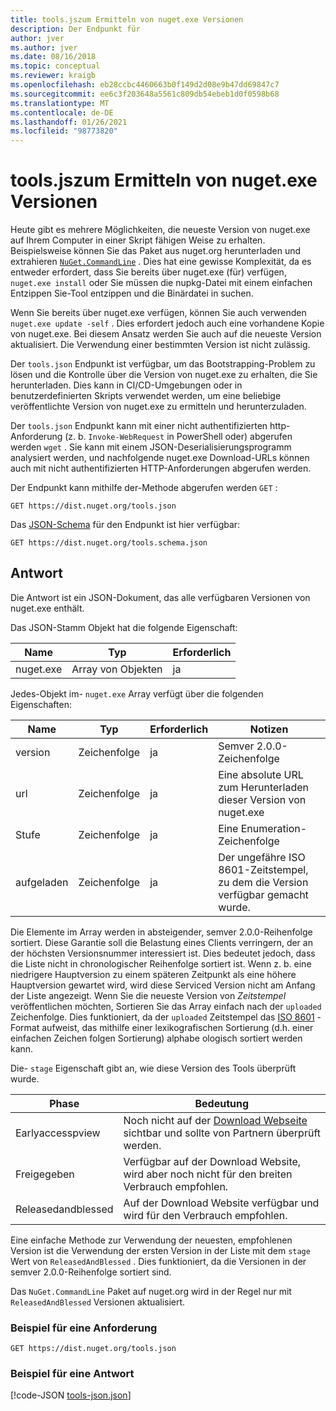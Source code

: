 ```yaml
---
title: tools.jszum Ermitteln von nuget.exe Versionen
description: Der Endpunkt für
author: jver
ms.author: jver
ms.date: 08/16/2018
ms.topic: conceptual
ms.reviewer: kraigb
ms.openlocfilehash: eb28ccbc4460663b0f149d2d08e9b47dd69847c7
ms.sourcegitcommit: ee6c3f203648a5561c809db54ebeb1d0f0598b68
ms.translationtype: MT
ms.contentlocale: de-DE
ms.lasthandoff: 01/26/2021
ms.locfileid: "98773820"
---
```

# <a name="toolsjson-for-discovering-nugetexe-versions"></a>tools.jszum Ermitteln von nuget.exe Versionen

Heute gibt es mehrere Möglichkeiten, die neueste Version von nuget.exe auf Ihrem Computer in einer Skript fähigen Weise zu erhalten. Beispielsweise können Sie das Paket aus nuget.org herunterladen und extrahieren [`NuGet.CommandLine`](https://www.nuget.org/packages/NuGet.CommandLine/) . Dies hat eine gewisse Komplexität, da es entweder erfordert, dass Sie bereits über nuget.exe (für) verfügen, `nuget.exe install` oder Sie müssen die nupkg-Datei mit einem einfachen Entzippen Sie-Tool entzippen und die Binärdatei in suchen.

Wenn Sie bereits über nuget.exe verfügen, können Sie auch verwenden `nuget.exe update -self` . Dies erfordert jedoch auch eine vorhandene Kopie von nuget.exe. Bei diesem Ansatz werden Sie auch auf die neueste Version aktualisiert. Die Verwendung einer bestimmten Version ist nicht zulässig.

Der `tools.json` Endpunkt ist verfügbar, um das Bootstrapping-Problem zu lösen und die Kontrolle über die Version von nuget.exe zu erhalten, die Sie herunterladen. Dies kann in CI/CD-Umgebungen oder in benutzerdefinierten Skripts verwendet werden, um eine beliebige veröffentlichte Version von nuget.exe zu ermitteln und herunterzuladen.

Der `tools.json` Endpunkt kann mit einer nicht authentifizierten http-Anforderung (z. b. `Invoke-WebRequest` in PowerShell oder) abgerufen werden `wget` . Sie kann mit einem JSON-Deserialisierungsprogramm analysiert werden, und nachfolgende nuget.exe Download-URLs können auch mit nicht authentifizierten HTTP-Anforderungen abgerufen werden.

Der Endpunkt kann mithilfe der-Methode abgerufen werden `GET` :

```
GET https://dist.nuget.org/tools.json
```

Das [JSON-Schema](https://json-schema.org/) für den Endpunkt ist hier verfügbar:

```
GET https://dist.nuget.org/tools.schema.json
```

## <a name="response"></a>Antwort

Die Antwort ist ein JSON-Dokument, das alle verfügbaren Versionen von nuget.exe enthält.

Das JSON-Stamm Objekt hat die folgende Eigenschaft:

Name      | Typ             | Erforderlich
--------- | ---------------- | --------
nuget.exe | Array von Objekten | ja

Jedes-Objekt im- `nuget.exe` Array verfügt über die folgenden Eigenschaften:

Name     | Typ   | Erforderlich | Notizen
-------- | ------ | -------- | -----
version  | Zeichenfolge | ja      | Semver 2.0.0-Zeichenfolge
url      | Zeichenfolge | ja      | Eine absolute URL zum Herunterladen dieser Version von nuget.exe
Stufe    | Zeichenfolge | ja      | Eine Enumeration-Zeichenfolge
aufgeladen | Zeichenfolge | ja      | Der ungefähre ISO 8601-Zeitstempel, zu dem die Version verfügbar gemacht wurde.

Die Elemente im Array werden in absteigender, semver 2.0.0-Reihenfolge sortiert. Diese Garantie soll die Belastung eines Clients verringern, der an der höchsten Versionsnummer interessiert ist. Dies bedeutet jedoch, dass die Liste nicht in chronologischer Reihenfolge sortiert ist. Wenn z. b. eine niedrigere Hauptversion zu einem späteren Zeitpunkt als eine höhere Hauptversion gewartet wird, wird diese Serviced Version nicht am Anfang der Liste angezeigt. Wenn Sie die neueste Version von *Zeitstempel* veröffentlichen möchten, Sortieren Sie das Array einfach nach der `uploaded` Zeichenfolge. Dies funktioniert, da der `uploaded` Zeitstempel das [ISO 8601](https://www.iso.org/iso-8601-date-and-time-format.html) -Format aufweist, das mithilfe einer lexikografischen Sortierung (d.h. einer einfachen Zeichen folgen Sortierung) alphabe ologisch sortiert werden kann.

Die- `stage` Eigenschaft gibt an, wie diese Version des Tools überprüft wurde. 

Phase              | Bedeutung
------------------ | ------
Earlyaccesspview | Noch nicht auf der [Download Webseite](https://www.nuget.org/downloads) sichtbar und sollte von Partnern überprüft werden.
Freigegeben           | Verfügbar auf der Download Website, wird aber noch nicht für den breiten Verbrauch empfohlen.
Releasedandblessed | Auf der Download Website verfügbar und wird für den Verbrauch empfohlen.

Eine einfache Methode zur Verwendung der neuesten, empfohlenen Version ist die Verwendung der ersten Version in der Liste mit dem `stage` Wert von `ReleasedAndBlessed` . Dies funktioniert, da die Versionen in der semver 2.0.0-Reihenfolge sortiert sind.

Das `NuGet.CommandLine` Paket auf nuget.org wird in der Regel nur mit `ReleasedAndBlessed` Versionen aktualisiert.

### <a name="sample-request"></a>Beispiel für eine Anforderung

```
GET https://dist.nuget.org/tools.json
```

### <a name="sample-response"></a>Beispiel für eine Antwort

[!code-JSON [tools-json.json](./_data/tools-json.json)]

